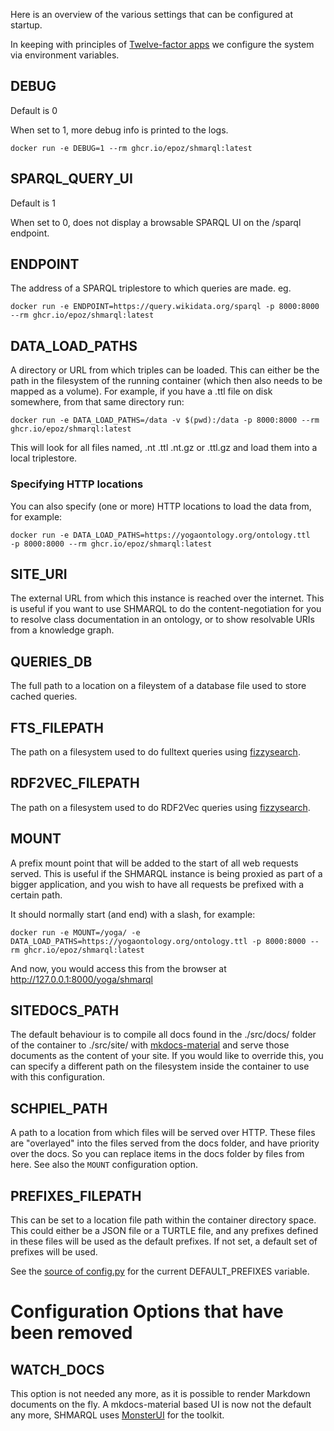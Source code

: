 Here is an overview of the various settings that can be configured at startup.

In keeping with principles of [Twelve-factor apps](https://12factor.net/config)
we configure the system via environment variables.

## DEBUG

Default is 0

When set to 1, more debug info is printed to the logs.

```shell
docker run -e DEBUG=1 --rm ghcr.io/epoz/shmarql:latest
```

## SPARQL_QUERY_UI

Default is 1

When set to 0, does not display a browsable SPARQL UI on the /sparql endpoint.

## ENDPOINT

The address of a SPARQL triplestore to which queries are made. eg.

```shell
docker run -e ENDPOINT=https://query.wikidata.org/sparql -p 8000:8000 --rm ghcr.io/epoz/shmarql:latest
```

## DATA_LOAD_PATHS

A directory or URL from which triples can be loaded. This can either be the path in the filesystem of the running container (which then also needs to be mapped as a volume). For example, if you have a .ttl file on disk somewhere, from that same directory run:

```shell
docker run -e DATA_LOAD_PATHS=/data -v $(pwd):/data -p 8000:8000 --rm ghcr.io/epoz/shmarql:latest
```

This will look for all files named, .nt .ttl .nt.gz or .ttl.gz and load them into a local triplestore.

### Specifying HTTP locations

You can also specify (one or more) HTTP locations to load the data from, for example:

```shell
docker run -e DATA_LOAD_PATHS=https://yogaontology.org/ontology.ttl   -p 8000:8000 --rm ghcr.io/epoz/shmarql:latest
```

## SITE_URI

The external URL from which this instance is reached over the internet. This is useful if you want to use SHMARQL to do the content-negotiation for you to resolve class documentation in an ontology, or to show resolvable URIs from a knowledge graph.

## QUERIES_DB

The full path to a location on a fileystem of a database file used to store cached queries.

## FTS_FILEPATH

The path on a filesystem used to do fulltext queries using [fizzysearch](https://ise-fizkarlsruhe.github.io/fizzysearch/).

## RDF2VEC_FILEPATH

The path on a filesystem used to do RDF2Vec queries using [fizzysearch](https://ise-fizkarlsruhe.github.io/fizzysearch/).

## MOUNT

A prefix mount point that will be added to the start of all web requests served. This is useful if the SHMARQL instance is being proxied as part of a bigger application, and you wish to have all requests be prefixed with a certain path.

It should normally start (and end) with a slash, for example:

```shell
docker run -e MOUNT=/yoga/ -e DATA_LOAD_PATHS=https://yogaontology.org/ontology.ttl -p 8000:8000 --rm ghcr.io/epoz/shmarql:latest
```

And now, you would access this from the browser at http://127.0.0.1:8000/yoga/shmarql

## SITEDOCS_PATH

The default behaviour is to compile all docs found in the ./src/docs/ folder of the container to ./src/site/ with [mkdocs-material](https://squidfunk.github.io/mkdocs-material/) and serve those documents as the content of your site. If you would like to override this, you can specify a different path on the filesystem inside the container to use with this configuration.

## SCHPIEL_PATH

A path to a location from which files will be served over HTTP. These files are "overlayed" into the files served from the docs folder, and have priority over the docs. So you can replace items in the docs folder by files from here. See also the `MOUNT` configuration option.

## PREFIXES_FILEPATH

This can be set to a location file path within the container directory space. This could either be a JSON file or a TURTLE file, and any prefixes defined in these files will be used as the default prefixes. If not set, a default set of prefixes will be used.

See the [source of config.py](https://github.com/epoz/shmarql/blob/main/src/shmarql/config.py) for the current DEFAULT_PREFIXES variable.

# Configuration Options that have been removed

## WATCH_DOCS

This option is not needed any more, as it is possible to render Markdown documents on the fly. A mkdocs-material based UI is now not the default any more, SHMARQL uses [MonsterUI](https://monsterui.answer.ai/) for the toolkit.
